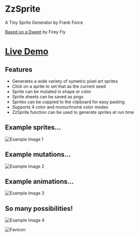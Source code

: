 # ZzSprite

A Tiny Sprite Generator by Frank Force

[Based on a Dweet](https://www.dwitter.net/d/3078) by Firey Fly

# [Live Demo](https://ifiregames.itch.io/chibisprite)

## Features

- Generates a wide variety of symetric pixel art sprites
- Click on a sprite to set that as the current seed
- Sprite can be mutated in shape or color
- Sprite sheets can be saved as pngs
- Sprites can be coppied to the clipboard for easy pasting
- Supports 4 color and monochrome color modes
- ZzSprite function can be used to generate sprites at run time

## Example sprites...
![Example Image 1](/examples/example1.png)

## Example mutations...
![Example Image 2](/examples/example2.png)

## Example animations...
![Example Image 3](/examples/example3.png)

## So many possibilities!
![Example Image 4](/examples/example4.png)

![Favicon](/favicon.png)
